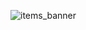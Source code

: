 
![items_banner](https://user-images.githubusercontent.com/48297101/187067011-58b74895-2c71-4236-827f-56fe84bb1146.png)
